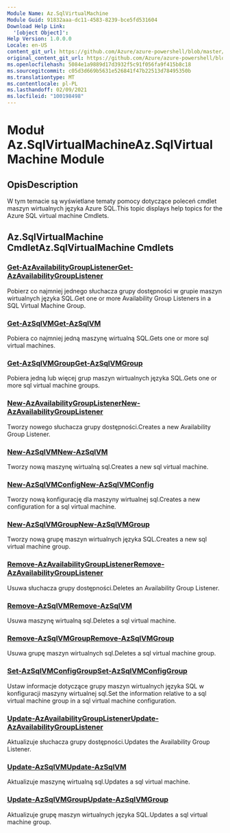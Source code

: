 ```yaml
---
Module Name: Az.SqlVirtualMachine
Module Guid: 91832aaa-dc11-4583-8239-bce5fd531604
Download Help Link:
  '[object Object]': 
Help Version: 1.0.0.0
Locale: en-US
content_git_url: https://github.com/Azure/azure-powershell/blob/master/src/SqlVirtualMachine/SqlVirtualMachine/help/Az.SqlVirtualMachine.md
original_content_git_url: https://github.com/Azure/azure-powershell/blob/master/src/SqlVirtualMachine/SqlVirtualMachine/help/Az.SqlVirtualMachine.md
ms.openlocfilehash: 5084e1a9889d17d3932f5c91f056fa9f415b8c18
ms.sourcegitcommit: c05d3d669b5631e526841f47b22513d78495350b
ms.translationtype: MT
ms.contentlocale: pl-PL
ms.lasthandoff: 02/09/2021
ms.locfileid: "100198498"
---
```

# <span data-ttu-id="063ab-101">Moduł Az.SqlVirtualMachine</span><span class="sxs-lookup"><span data-stu-id="063ab-101">Az.SqlVirtualMachine Module</span></span>
## <span data-ttu-id="063ab-102">Opis</span><span class="sxs-lookup"><span data-stu-id="063ab-102">Description</span></span>
<span data-ttu-id="063ab-103">W tym temacie są wyświetlane tematy pomocy dotyczące poleceń cmdlet maszyn wirtualnych języka Azure SQL.</span><span class="sxs-lookup"><span data-stu-id="063ab-103">This topic displays help topics for the Azure SQL virtual machine Cmdlets.</span></span>

## <span data-ttu-id="063ab-104">Az.SqlVirtualMachine Cmdlet</span><span class="sxs-lookup"><span data-stu-id="063ab-104">Az.SqlVirtualMachine Cmdlets</span></span>
### [<span data-ttu-id="063ab-105">Get-AzAvailabilityGroupListener</span><span class="sxs-lookup"><span data-stu-id="063ab-105">Get-AzAvailabilityGroupListener</span></span>](Get-AzAvailabilityGroupListener.md)
<span data-ttu-id="063ab-106">Pobierz co najmniej jednego słuchacza grupy dostępności w grupie maszyn wirtualnych języka SQL.</span><span class="sxs-lookup"><span data-stu-id="063ab-106">Get one or more Availability Group Listeners in a SQL Virtual Machine Group.</span></span>

### [<span data-ttu-id="063ab-107">Get-AzSqlVM</span><span class="sxs-lookup"><span data-stu-id="063ab-107">Get-AzSqlVM</span></span>](Get-AzSqlVM.md)
<span data-ttu-id="063ab-108">Pobiera co najmniej jedną maszynę wirtualną SQL.</span><span class="sxs-lookup"><span data-stu-id="063ab-108">Gets one or more sql virtual machines.</span></span>

### [<span data-ttu-id="063ab-109">Get-AzSqlVMGroup</span><span class="sxs-lookup"><span data-stu-id="063ab-109">Get-AzSqlVMGroup</span></span>](Get-AzSqlVMGroup.md)
<span data-ttu-id="063ab-110">Pobiera jedną lub więcej grup maszyn wirtualnych języka SQL.</span><span class="sxs-lookup"><span data-stu-id="063ab-110">Gets one or more sql virtual machine groups.</span></span>

### [<span data-ttu-id="063ab-111">New-AzAvailabilityGroupListener</span><span class="sxs-lookup"><span data-stu-id="063ab-111">New-AzAvailabilityGroupListener</span></span>](New-AzAvailabilityGroupListener.md)
<span data-ttu-id="063ab-112">Tworzy nowego słuchacza grupy dostępności.</span><span class="sxs-lookup"><span data-stu-id="063ab-112">Creates a new Availability Group Listener.</span></span>

### [<span data-ttu-id="063ab-113">New-AzSqlVM</span><span class="sxs-lookup"><span data-stu-id="063ab-113">New-AzSqlVM</span></span>](New-AzSqlVM.md)
<span data-ttu-id="063ab-114">Tworzy nową maszynę wirtualną sql.</span><span class="sxs-lookup"><span data-stu-id="063ab-114">Creates a new sql virtual machine.</span></span>

### [<span data-ttu-id="063ab-115">New-AzSqlVMConfig</span><span class="sxs-lookup"><span data-stu-id="063ab-115">New-AzSqlVMConfig</span></span>](New-AzSqlVMConfig.md)
<span data-ttu-id="063ab-116">Tworzy nową konfigurację dla maszyny wirtualnej sql.</span><span class="sxs-lookup"><span data-stu-id="063ab-116">Creates a new configuration for a sql virtual machine.</span></span>

### [<span data-ttu-id="063ab-117">New-AzSqlVMGroup</span><span class="sxs-lookup"><span data-stu-id="063ab-117">New-AzSqlVMGroup</span></span>](New-AzSqlVMGroup.md)
<span data-ttu-id="063ab-118">Tworzy nową grupę maszyn wirtualnych języka SQL.</span><span class="sxs-lookup"><span data-stu-id="063ab-118">Creates a new sql virtual machine group.</span></span>

### [<span data-ttu-id="063ab-119">Remove-AzAvailabilityGroupListener</span><span class="sxs-lookup"><span data-stu-id="063ab-119">Remove-AzAvailabilityGroupListener</span></span>](Remove-AzAvailabilityGroupListener.md)
<span data-ttu-id="063ab-120">Usuwa słuchacza grupy dostępności.</span><span class="sxs-lookup"><span data-stu-id="063ab-120">Deletes an Availability Group Listener.</span></span>

### [<span data-ttu-id="063ab-121">Remove-AzSqlVM</span><span class="sxs-lookup"><span data-stu-id="063ab-121">Remove-AzSqlVM</span></span>](Remove-AzSqlVM.md)
<span data-ttu-id="063ab-122">Usuwa maszynę wirtualną sql.</span><span class="sxs-lookup"><span data-stu-id="063ab-122">Deletes a sql virtual machine.</span></span>

### [<span data-ttu-id="063ab-123">Remove-AzSqlVMGroup</span><span class="sxs-lookup"><span data-stu-id="063ab-123">Remove-AzSqlVMGroup</span></span>](Remove-AzSqlVMGroup.md)
<span data-ttu-id="063ab-124">Usuwa grupę maszyn wirtualnych sql.</span><span class="sxs-lookup"><span data-stu-id="063ab-124">Deletes a sql virtual machine group.</span></span>

### [<span data-ttu-id="063ab-125">Set-AzSqlVMConfigGroup</span><span class="sxs-lookup"><span data-stu-id="063ab-125">Set-AzSqlVMConfigGroup</span></span>](Set-AzSqlVMConfigGroup.md)
<span data-ttu-id="063ab-126">Ustaw informacje dotyczące grupy maszyn wirtualnych języka SQL w konfiguracji maszyny wirtualnej sql.</span><span class="sxs-lookup"><span data-stu-id="063ab-126">Set the information relative to a sql virtual machine group in a sql virtual machine configuration.</span></span>

### [<span data-ttu-id="063ab-127">Update-AzAvailabilityGroupListener</span><span class="sxs-lookup"><span data-stu-id="063ab-127">Update-AzAvailabilityGroupListener</span></span>](Update-AzAvailabilityGroupListener.md)
<span data-ttu-id="063ab-128">Aktualizuje słuchacza grupy dostępności.</span><span class="sxs-lookup"><span data-stu-id="063ab-128">Updates the Availability Group Listener.</span></span>

### [<span data-ttu-id="063ab-129">Update-AzSqlVM</span><span class="sxs-lookup"><span data-stu-id="063ab-129">Update-AzSqlVM</span></span>](Update-AzSqlVM.md)
<span data-ttu-id="063ab-130">Aktualizuje maszynę wirtualną sql.</span><span class="sxs-lookup"><span data-stu-id="063ab-130">Updates a sql virtual machine.</span></span>

### [<span data-ttu-id="063ab-131">Update-AzSqlVMGroup</span><span class="sxs-lookup"><span data-stu-id="063ab-131">Update-AzSqlVMGroup</span></span>](Update-AzSqlVMGroup.md)
<span data-ttu-id="063ab-132">Aktualizuje grupę maszyn wirtualnych języka SQL.</span><span class="sxs-lookup"><span data-stu-id="063ab-132">Updates a sql virtual machine group.</span></span>

